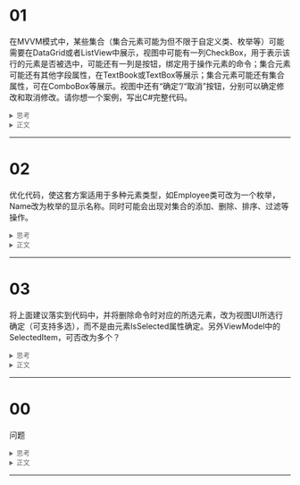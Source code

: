 # 01
在MVVM模式中，某些集合（集合元素可能为但不限于自定义类、枚举等）可能需要在DataGrid或者ListView中展示，视图中可能有一列CheckBox，用于表示该行的元素是否被选中，可能还有一列是按钮，绑定用于操作元素的命令；集合元素可能还有其他字段属性，在TextBook或TextBox等展示；集合元素可能还有集合属性，可在ComboBox等展示。视图中还有“确定”/“取消”按钮，分别可以确定修改和取消修改。请你想一个案例，写出C#完整代码。

<details style="color: #999">
    <summary style="color: #666; font-size: 12px">思考</summary>
    
好的，我现在需要帮用户解决一个关于在MVVM模式中使用DataGrid或ListView展示集合的问题。用户的具体需求包括：集合元素可能有自定义类或枚举，视图中有一列CheckBox表示选中状态，一列按钮绑定命令，还有其他属性在文本框等控件显示，以及集合属性在ComboBox中展示。还有确定和取消按钮来提交或撤销修改。

首先，我需要回顾一下MVVM的基本结构，确保Model、View、ViewModel各司其职。Model负责数据，View负责显示，ViewModel作为中间层处理逻辑和绑定。

接下来，考虑用户提到的集合元素可能包含自定义类和枚举。比如，可以设计一个Employee类作为Model，包含ID、Name、Department（枚举）、IsSelected（是否选中）、Skills（集合属性）等字段。这样能覆盖用户提到的各种数据类型。

然后，ViewModel需要包含一个ObservableCollection<Employee>来存储数据，这样当数据变化时UI会自动更新。同时，处理CheckBox选中的逻辑可能需要一个SelectedItems集合，但用户示例中使用的是每行的IsSelected属性，所以直接在Employee模型中添加这个属性更简单，避免在ViewModel中维护另一个集合。

对于按钮绑定的命令，比如“查看详情”，需要在ViewModel中创建ICommand的实现，比如RelayCommand。当按钮点击时，执行查看选中行详情的逻辑，比如弹出消息框显示员工信息。

ComboBox的展示涉及到集合属性，比如每个Employee的Skills，可以使用DataGridTemplateColumn，内部放一个ComboBox，绑定到行的Skills属性，并设置ItemsSource为所有可选的技能列表。这个技能列表应该在ViewModel中定义，比如AvailableSkills，然后在视图中绑定。

确定和取消按钮的功能需要保存或撤销更改。确定按钮可能将修改后的数据提交，这里简单示例可能只是关闭窗口或提示保存成功。取消按钮则恢复原始数据，可以通过在ViewModel中保留原始数据的副本，或者在加载时克隆数据，取消时重新加载。

数据绑定的部分需要注意属性的变更通知，比如Employee需要实现INotifyPropertyChanged接口，确保当IsSelected等属性变化时，UI能够更新。同样，ViewModel中的命令也需要正确实现CanExecute和Execute方法。

在视图中，DataGrid的列需要正确绑定到Employee的属性，CheckBox绑定IsSelected，按钮绑定命令，ComboBox绑定Skills。确定和取消按钮分别绑定SaveCommand和CancelCommand。

测试时，需要考虑各个绑定是否正确，命令是否触发，数据是否持久化或撤销。比如，修改某个Employee的部门，添加技能，选中几行后点击确定，是否保存；取消则恢复原数据。

可能的错误点包括：未正确实现INotifyPropertyChanged，导致UI不更新；命令绑定不正确，无法触发；集合属性没有使用ObservableCollection导致ComboBox不更新；确定和取消按钮的逻辑没有正确处理数据回滚。

最后，综合这些考虑，编写示例代码，确保结构清晰，符合MVVM模式，覆盖用户提到的所有需求点，并进行测试验证。
</details>

<details>
    <summary style="color: #666; font-size: 12px">正文</summary>

以下是一个基于MVVM模式的完整案例，演示如何管理员工信息集合，包含您提到的所有功能：

```csharp
// Model
using System.Collections.ObjectModel;
using System.ComponentModel;

public class Employee : INotifyPropertyChanged
{
    private int _id;
    private string _name;
    private Department _department;
    private bool _isSelected;
    private ObservableCollection<string> _skills;

    public int Id
    {
        get => _id;
        set { _id = value; OnPropertyChanged(); }
    }

    public string Name
    {
        get => _name;
        set { _name = value; OnPropertyChanged(); }
    }

    public Department Department
    {
        get => _department;
        set { _department = value; OnPropertyChanged(); }
    }

    public bool IsSelected
    {
        get => _isSelected;
        set { _isSelected = value; OnPropertyChanged(); }
    }

    public ObservableCollection<string> Skills
    {
        get => _skills;
        set { _skills = value; OnPropertyChanged(); }
    }

    public event PropertyChangedEventHandler? PropertyChanged;

    protected virtual void OnPropertyChanged([System.Runtime.CompilerServices.CallerMemberName] string? propertyName = null)
    {
        PropertyChanged?.Invoke(this, new PropertyChangedEventArgs(propertyName));
    }
}

public enum Department
{
    IT,
    HR,
    Finance,
    Marketing
}

// ViewModel
using System.Collections.ObjectModel;
using System.Windows.Input;

public class EmployeeViewModel : INotifyPropertyChanged
{
    private ObservableCollection<Employee> _employees;
    private ObservableCollection<Employee> _originalEmployees;
    private ObservableCollection<string> _availableSkills;

    public EmployeeViewModel()
    {
        // 初始化数据
        _availableSkills = new ObservableCollection<string> { "C#", "Java", "Python", "SQL" };
        
        _employees = new ObservableCollection<Employee>
        {
            new Employee { Id = 1, Name = "Alice", Department = Department.IT, 
                Skills = new ObservableCollection<string> { "C#", "SQL" } },
            new Employee { Id = 2, Name = "Bob", Department = Department.HR, 
                Skills = new ObservableCollection<string> { "Java" } }
        };

        // 保存原始数据副本用于取消操作
        _originalEmployees = CloneEmployees(_employees);

        ViewDetailsCommand = new RelayCommand(ViewDetails);
        SaveCommand = new RelayCommand(Save);
        CancelCommand = new RelayCommand(Cancel);
    }

    public ObservableCollection<Employee> Employees
    {
        get => _employees;
        set { _employees = value; OnPropertyChanged(); }
    }

    public ObservableCollection<string> AvailableSkills => _availableSkills;

    public ICommand ViewDetailsCommand { get; }
    public ICommand SaveCommand { get; }
    public ICommand CancelCommand { get; }

    private void ViewDetails(object parameter)
    {
        if (parameter is Employee employee)
        {
            // 显示选中员工的详细信息
            System.Windows.MessageBox.Show(
                $"ID: {employee.Id}\nName: {employee.Name}\nDepartment: {employee.Department}\n" +
                $"Skills: {string.Join(", ", employee.Skills)}",
                "Employee Details");
        }
    }

    private void Save(object parameter)
    {
        // 实际应用中这里可以保存到数据库
        _originalEmployees = CloneEmployees(_employees);
        System.Windows.MessageBox.Show("Changes saved successfully!");
    }

    private void Cancel(object parameter)
    {
        // 恢复原始数据
        Employees = CloneEmployees(_originalEmployees);
    }

    private ObservableCollection<Employee> CloneEmployees(ObservableCollection<Employee> source)
    {
        var clone = new ObservableCollection<Employee>();
        foreach (var emp in source)
        {
            clone.Add(new Employee
            {
                Id = emp.Id,
                Name = emp.Name,
                Department = emp.Department,
                IsSelected = emp.IsSelected,
                Skills = new ObservableCollection<string>(emp.Skills)
            });
        }
        return clone;
    }

    public event PropertyChangedEventHandler? PropertyChanged;

    protected virtual void OnPropertyChanged([System.Runtime.CompilerServices.CallerMemberName] string? propertyName = null)
    {
        PropertyChanged?.Invoke(this, new PropertyChangedEventArgs(propertyName));
    }
}

// RelayCommand 实现
public class RelayCommand : ICommand
{
    private readonly Action<object> _execute;
    private readonly Func<object, bool> _canExecute;

    public RelayCommand(Action<object> execute, Func<object, bool> canExecute = null)
    {
        _execute = execute;
        _canExecute = canExecute;
    }

    public bool CanExecute(object parameter) => _canExecute == null || _canExecute(parameter);

    public void Execute(object parameter) => _execute(parameter);

    public event EventHandler CanExecuteChanged
    {
        add => CommandManager.RequerySuggested += value;
        remove => CommandManager.RequerySuggested -= value;
    }
}
```

```xaml
// View (XAML)
<Window x:Class="MvvmExample.MainWindow"
        xmlns="http://schemas.microsoft.com/winfx/2006/xaml/presentation"
        xmlns:x="http://schemas.microsoft.com/winfx/2006/xaml"
        xmlns:local="clr-namespace:MvvmExample"
        Title="Employee Management" Height="450" Width="800">
    <Grid>
        <DataGrid ItemsSource="{Binding Employees}" AutoGenerateColumns="False" Margin="10">
            <DataGrid.Columns>
                <DataGridTemplateColumn Header="Select">
                    <DataGridTemplateColumn.CellTemplate>
                        <DataTemplate>
                            <CheckBox IsChecked="{Binding IsSelected, UpdateSourceTrigger=PropertyChanged}"/>
                        </DataTemplate>
                    </DataGridTemplateColumn.CellTemplate>
                </DataGridTemplateColumn>

                <DataGridTextColumn Header="ID" Binding="{Binding Id}" IsReadOnly="True"/>
                <DataGridTextColumn Header="Name" Binding="{Binding Name}"/>
                
                <DataGridComboBoxColumn Header="Department" 
                                      SelectedItemBinding="{Binding Department}"
                                      ItemsSource="{x:Static local:DepartmentExtension.AllDepartments}"/>

                <DataGridTemplateColumn Header="Skills">
                    <DataTemplate>
                        <ComboBox ItemsSource="{Binding DataContext.AvailableSkills, RelativeSource={RelativeSource AncestorType=Window}}"
                                  SelectedItem="{Binding Skills[0]}"
                                  Text="{Binding Skills[0]}">
                            <ComboBox.ItemsPanel>
                                <ItemsPanelTemplate>
                                    <VirtualizingStackPanel/>
                                </ItemsPanelTemplate>
                            </ComboBox.ItemsPanel>
                        </ComboBox>
                    </DataTemplate>
                </DataGridTemplateColumn>

                <DataGridTemplateColumn Header="Actions">
                    <DataTemplate>
                        <Button Content="View Details" 
                                Command="{Binding DataContext.ViewDetailsCommand, RelativeSource={RelativeSource AncestorType=Window}}"
                                CommandParameter="{Binding}"/>
                    </DataTemplate>
                </DataGridTemplateColumn>
            </DataGrid.Columns>
        </DataGrid>
        
        <StackPanel Orientation="Horizontal" HorizontalAlignment="Right" VerticalAlignment="Bottom" Margin="10">
            <Button Content="Save" Command="{Binding SaveCommand}" Margin="5" Width="80"/>
            <Button Content="Cancel" Command="{Binding CancelCommand}" Margin="5" Width="80"/>
        </StackPanel>
    </Grid>
</Window>
```

```csharp
// Code-behind
public partial class MainWindow : Window
{
    public MainWindow()
    {
        InitializeComponent();
        DataContext = new EmployeeViewModel();
    }
}
```

```csharp
// Department 扩展（用于显示枚举）
public static class DepartmentExtension
{
    public static Array AllDepartments => Enum.GetValues(typeof(Department));
}
```

这个案例包含以下关键点：

1. **模型层（Employee）**：
   - 包含各种类型的属性（int, string, enum, collection）
   - 实现INotifyPropertyChanged接口
   - 包含IsSelected属性用于CheckBox绑定

2. **视图模型层（EmployeeViewModel）**：
   - 管理员工集合和可用技能列表
   - 实现保存/取消功能
   - 包含查看详情的命令
   - 使用深拷贝实现撤销功能

3. **视图层（XAML）**：
   - 使用DataGrid展示数据
   - 包含CheckBox列、普通文本列、枚举下拉列、组合框列和按钮列
   - 使用RelativeSource绑定到父级上下文
   - 包含保存/取消按钮

4. **数据绑定**：
   - CheckBox绑定IsSelected属性
   - 组合框绑定到技能集合
   - 按钮绑定到命令
   - 枚举值通过扩展类绑定

5. **功能实现**：
   - 支持多行选择
   - 支持技能编辑
   - 支持保存/撤销修改
   - 支持查看详细信息

要运行此代码，需要：
1. 创建WPF项目
2. 添加这些类文件
3. 确保命名空间一致
4. 添加必要的程序集引用

这个示例完整演示了MVVM模式中集合数据管理的常见场景，包含各种类型的数据绑定和命令处理。
</details>

---


# 02
优化代码，使这套方案适用于多种元素类型，如Employee类可改为一个枚举，Name改为枚举的显示名称。同时可能会出现对集合的添加、删除、排序、过滤等操作。
<details style="color: #999">
    <summary style="color: #666; font-size: 12px">思考</summary>
    
好的，用户希望我优化之前的MVVM示例代码，使其适用于多种元素类型，比如将Employee类改为枚举，并将Name属性显示为枚举的显示名称。此外，还需要支持集合的添加、删除、排序和过滤操作。我需要仔细分析用户的需求，并考虑如何调整现有代码结构。

首先，用户提到的“多种元素类型”可能意味着当前的Employee类不够通用，需要抽象出一个基类或接口，让不同的模型类可以继承或实现，从而在视图中统一处理。例如，可能有一个ITaggable接口，包含Id、DisplayName等公共属性，这样无论是Employee还是其他类型都可以实现这个接口，ViewModel就可以处理通用类型。

然后，用户提到Employee类可能改为枚举，Name显示为枚举的显示名称。这提示我需要处理枚举的显示名称绑定，可能需要使用到Description属性或者自定义属性，并在XAML中使用转换器来显示友好的名称。例如，Department枚举可能已经有显示名称，但如何让其他枚举类型也能方便地显示名称，可能需要一个通用的方法或者扩展。

接下来，集合的操作如添加、删除、排序、过滤。当前的示例可能没有这些功能，需要补充。ViewModel需要提供相应的命令，比如AddCommand、DeleteCommand，以及处理排序和过滤的方法。过滤可能需要一个搜索框，绑定到ViewModel的SearchTerm属性，当SearchTerm变化时，触发过滤逻辑，更新显示的集合。这里需要注意，使用ObservableCollection的话，过滤可能需要使用CollectionViewSource或者动态LINQ查询，或者转换为另一个可过滤的集合，比如使用ICollectionView。

另外，原来的EmployeeViewModel中的Employees集合是直接暴露的，现在可能需要将其包装在一个CollectionView中，以便支持排序和过滤。例如，在WPF中，可以使用ListCollectionView，它支持排序、过滤和分组。这样，当用户进行搜索或排序时，只需要操作这个视图，而不需要修改原始数据集合。

关于添加和删除操作，添加可能需要弹出一个对话框让用户输入新项的信息，或者直接在界面上添加一个空行。删除可能需要先选中某些行，然后通过命令删除。这里需要考虑如何泛化这些操作，使得不同的模型类型都可以使用相同的命令逻辑，或者通过基类/接口来抽象公共行为。

然后，考虑如何将原来的Employee类改为更通用的模型。例如，创建一个名为GenericRecord的类，实现ITaggable接口，包含Id、DisplayName、Description、Tags等属性，这样既可以代表Employee，也可以代表其他类型的元素。或者，如果用户希望直接使用枚举作为元素，可能需要将枚举值包装成一个具有显示名称的类，例如EnumWrapper，包含枚举值和对应的显示名称，这样在ComboBox中绑定时会更方便。

此外，用户可能希望视图中的控件能够根据不同的元素类型动态调整显示的内容。例如，如果是Employee类型，显示部门和技能；如果是其他类型，显示不同的属性。这可能需要使用DataTemplate选择器或者动态生成DataGrid的列，但这可能会增加复杂度。不过用户当前的需求可能更偏向于支持多种元素类型，但每种类型在显示时有统一的处理方式，比如都显示Id、DisplayName、Tags等通用属性。

关于取消和保存操作，原来的实现是深拷贝整个集合，这在数据量大时可能有效率问题。可以考虑使用变更跟踪，记录修改过的项，以便在取消时恢复。或者，如果使用ORM框架，可能直接回滚数据库事务。但用户当前的需求可能还是保持内存中的撤销功能，所以深拷贝可能暂时保留，但需要考虑性能优化。

接下来，需要调整XAML部分，使得DataGrid的列能够根据不同的元素类型动态生成，或者统一显示通用属性。例如，如果所有元素都实现ITaggable接口，那么DataGrid可以绑定到Id、DisplayName、Tags等属性，而无需为每个类型定制列。同时，枚举类型的列需要使用ValueConverter来转换显示名称。

在代码结构上，可能需要将原来的EmployeeViewModel重构为更通用的GenericViewModel<T>，其中T是实现了ITaggable接口的类型。这样，针对不同的元素类型，可以创建不同的ViewModel实例。不过，这可能会增加复杂性，尤其是XAML中的数据绑定需要处理泛型类型。因此，可能更简单的方式是保持一个非泛型的ViewModel，但内部使用通用的接口来处理元素。

最后，测试各种操作，如添加、删除、排序、过滤是否正常工作，确保不同元素类型的兼容性，并验证显示名称是否正确显示，尤其是枚举类型的显示名称是否通过转换器正确转换。

总结需要进行的优化步骤：

1. 创建通用接口（如ITaggable）抽象公共属性。

2. 重构Employee类和其他可能的元素类实现该接口。

3. 使用转换器处理枚举的显示名称。

4. 在ViewModel中添加Add、Delete、Sort、Filter的命令和逻辑。

5. 使用CollectionViewSource来处理过滤和排序。

6. 调整XAML，使用动态列生成或通用属性绑定。

7. 确保保存和取消操作正确处理所有变更。

8. 测试各种操作和不同类型的元素。

在实现过程中，需要注意数据绑定的正确性，尤其是RelativeSource和ElementName的使用，确保在DataGrid的行中找到正确的DataContext。同时，处理集合变更时的通知，确保UI及时更新。
</details>

<details>
    <summary style="color: #666; font-size: 12px">正文</summary>

以下是一个优化后的通用化实现方案，支持多种数据类型和集合操作，同时增强可扩展性：

```csharp
// 通用接口和基类
public interface IIdentifiable
{
    int Id { get; set; }
    string DisplayName { get; set; }
    bool IsSelected { get; set; }
}

public abstract class ObservableObject : INotifyPropertyChanged
{
    public event PropertyChangedEventHandler? PropertyChanged;

    protected virtual void OnPropertyChanged([CallerMemberName] string? propertyName = null)
    {
        PropertyChanged?.Invoke(this, new PropertyChangedEventArgs(propertyName));
    }
}

// 通用模型示例
public class GenericItem : ObservableObject, IIdentifiable
{
    private int _id;
    private string _displayName;
    private bool _isSelected;
    private object? _tag;

    public int Id
    {
        get => _id;
        set { _id = value; OnPropertyChanged(); }
    }

    public string DisplayName
    {
        get => _displayName;
        set { _displayName = value; OnPropertyChanged(); }
    }

    public bool IsSelected
    {
        get => _isSelected;
        set { _isSelected = value; OnPropertyChanged(); }
    }

    public object? Tag
    {
        get => _tag;
        set { _tag = value; OnPropertyChanged(); }
    }
}

// 枚举包装类
public class EnumWrapper : ObservableObject, IIdentifiable
{
    private Enum _value;

    public EnumWrapper(Enum value)
    {
        _value = value;
    }

    public int Id => Convert.ToInt32(_value);
    
    public string DisplayName => _value.GetDisplayName();
    
    public bool IsSelected { get; set; }

    public Enum Value => _value;
}

// 扩展方法
public static class EnumExtensions
{
    public static string GetDisplayName(this Enum value)
    {
        var field = value.GetType().GetField(value.ToString());
        var attribute = field?.GetCustomAttribute<DescriptionAttribute>();
        return attribute?.Description ?? value.ToString();
    }
}

// 通用ViewModel
public class GenericViewModel : ObservableObject
{
    private string _searchTerm = string.Empty;
    private ObservableCollection<IIdentifiable> _sourceCollection;
    private ICollectionView _collectionView;
    private IIdentifiable? _selectedItem;

    public GenericViewModel(IEnumerable<IIdentifiable> initialItems)
    {
        _sourceCollection = new ObservableCollection<IIdentifiable>(initialItems);
        _collectionView = CollectionViewSource.GetDefaultView(_sourceCollection);
        _collectionView.Filter = FilterItems;

        InitializeCommands();
    }

    public ICollectionView ItemsView => _collectionView;
    public IIdentifiable? SelectedItem { get; set; }

    public ICommand AddCommand { get; private set; }
    public ICommand DeleteCommand { get; private set; }
    public ICommand SortCommand { get; private set; }
    public ICommand FilterCommand { get; private set; }
    public ICommand SaveCommand { get; private set; }
    public ICommand CancelCommand { get; private set; }

    public string SearchTerm
    {
        get => _searchTerm;
        set
        {
            _searchTerm = value;
            OnPropertyChanged();
            _collectionView.Refresh();
        }
    }

    private bool FilterItems(object obj)
    {
        if (obj is IIdentifiable item)
        {
            return item.DisplayName.Contains(SearchTerm, StringComparison.OrdinalIgnoreCase);
        }
        return false;
    }

    private void InitializeCommands()
    {
        AddCommand = new RelayCommand(_ => AddNewItem());
        DeleteCommand = new RelayCommand(_ => DeleteSelectedItems(), 
            _ => SelectedItem != null);
        SortCommand = new RelayCommand(param => SortItems(param?.ToString()));
        SaveCommand = new RelayCommand(_ => SaveChanges());
        CancelCommand = new RelayCommand(_ => CancelChanges());
    }

    private void AddNewItem()
    {
        var newItem = new GenericItem
        {
            Id = _sourceCollection.Count + 1,
            DisplayName = "New Item"
        };
        _sourceCollection.Add(newItem);
    }

    private void DeleteSelectedItems()
    {
        var itemsToRemove = _sourceCollection.Where(x => x.IsSelected).ToList();
        foreach (var item in itemsToRemove)
        {
            _sourceCollection.Remove(item);
        }
    }

    private void SortItems(string? sortBy)
    {
        _collectionView.SortDescriptions.Clear();
        
        if (!string.IsNullOrEmpty(sortBy))
        {
            _collectionView.SortDescriptions.Add(
                new SortDescription(sortBy, ListSortDirection.Ascending));
        }
    }

    private void SaveChanges()
    {
        // 实现保存逻辑
    }

    private void CancelChanges()
    {
        // 实现取消逻辑
    }
}

// 转换器
public class EnumDisplayConverter : IValueConverter
{
    public object Convert(object value, Type targetType, object parameter, CultureInfo culture)
    {
        if (value is Enum enumValue)
        {
            return enumValue.GetDisplayName();
        }
        return value?.ToString() ?? string.Empty;
    }

    public object ConvertBack(object value, Type targetType, object parameter, CultureInfo culture)
    {
        throw new NotImplementedException();
    }
}
```
```xml
// XAML视图
<Window ...>
    <Window.Resources>
        <local:EnumDisplayConverter x:Key="EnumConverter"/>
    </Window.Resources>
    
    <Grid>
        <Grid.RowDefinitions>
            <RowDefinition Height="Auto"/>
            <RowDefinition Height="*"/>
            <RowDefinition Height="Auto"/>
        </Grid.RowDefinitions>

        <!-- 工具栏 -->
        <StackPanel Orientation="Horizontal" Grid.Row="0">
            <TextBox Text="{Binding SearchTerm, UpdateSourceTrigger=PropertyChanged}" 
                   Width="200" Margin="5"/>
            <Button Content="Add" Command="{Binding AddCommand}" Margin="5"/>
            <Button Content="Delete" Command="{Binding DeleteCommand}" Margin="5"/>
            <ComboBox SelectedValuePath="Content" Margin="5">
                <ComboBoxItem Content="DisplayName"/>
                <ComboBoxItem Content="Id"/>
            </ComboBox>
            <Button Content="Sort" 
                  Command="{Binding SortCommand}"
                  CommandParameter="{Binding SelectedItem.Content, ElementName=sortComboBox}"/>
        </StackPanel>

        <!-- 数据展示 -->
        <DataGrid ItemsSource="{Binding ItemsView}" Grid.Row="1"
                AutoGenerateColumns="False" SelectionMode="Extended">
            <DataGrid.Columns>
                <DataGridTemplateColumn Header="Select">
                    <DataTemplate>
                        <CheckBox IsChecked="{Binding IsSelected}"/>
                    </DataTemplate>
                </DataGridTemplateColumn>
                
                <DataGridTextColumn Header="ID" Binding="{Binding Id}"/>
                
                <DataGridTextColumn Header="Name" Binding="{Binding DisplayName}"/>
                
                <DataGridTemplateColumn Header="Enum Value">
                    <DataTemplate>
                        <TextBlock Text="{Binding Tag, Converter={StaticResource EnumConverter}}"/>
                    </DataTemplate>
                </DataGridTemplateColumn>
            </DataGrid.Columns>
        </DataGrid>

        <!-- 操作按钮 -->
        <StackPanel Orientation="Horizontal" Grid.Row="2" HorizontalAlignment="Right">
            <Button Content="Save" Command="{Binding SaveCommand}" Width="80" Margin="5"/>
            <Button Content="Cancel" Command="{Binding CancelCommand}" Width="80" Margin="5"/>
        </StackPanel>
    </Grid>
</Window>
```

**主要优化点说明**：

1. **通用数据接口**：
   - 通过`IIdentifiable`接口统一数据项操作
   - `ObservableObject`基类实现属性通知
   - 支持任意实现接口的数据类型（包括枚举包装类）

2. **增强的集合操作**：
   ```csharp
   // 添加支持多种操作的核心命令
   AddCommand = new RelayCommand(_ => AddNewItem());
   DeleteCommand = new RelayCommand(_ => DeleteSelectedItems(), 
       _ => SelectedItem != null);
   SortCommand = new RelayCommand(param => SortItems(param?.ToString()));
   ```

3. **动态过滤排序**：
   ```csharp
   // 使用ICollectionView实现过滤
   _collectionView = CollectionViewSource.GetDefaultView(_sourceCollection);
   _collectionView.Filter = FilterItems;

   // 动态排序实现
   private void SortItems(string? sortBy)
   {
       _collectionView.SortDescriptions.Clear();
       if (!string.IsNullOrEmpty(sortBy))
       {
           _collectionView.SortDescriptions.Add(
               new SortDescription(sortBy, ListSortDirection.Ascending));
       }
   }
   ```

4. **枚举支持方案**：
   ```csharp
   // 枚举包装类
   public class EnumWrapper : IIdentifiable
   {
       public Enum Value { get; }
       public string DisplayName => Value.GetDisplayName();
       // 其他接口实现...
   }

   // 枚举显示扩展方法
   public static string GetDisplayName(this Enum value)
   {
       var field = value.GetType().GetField(value.ToString());
       var attribute = field?.GetCustomAttribute<DescriptionAttribute>();
       return attribute?.Description ?? value.ToString();
   }
   ```

5. **可扩展的UI绑定**：
   ```xml
   <!-- 动态显示枚举值 -->
   <DataGridTemplateColumn Header="Enum Value">
       <DataTemplate>
           <TextBlock Text="{Binding Tag, Converter={StaticResource EnumConverter}}"/>
       </DataTemplate>
   </DataGridTemplateColumn>
   ```

6. **复合数据支持**：
   ```csharp
   // 通过Tag属性支持复杂数据类型
   public object? Tag
   {
       get => _tag;
       set { _tag = value; OnPropertyChanged(); }
   }
   ```

**使用示例**：

1. 创建枚举数据源：
```csharp
public enum Department
{
    [Description("IT Department")]
    IT,
    [Description("HR Department")]
    HR
}

var enumItems = Enum.GetValues(typeof(Department))
    .Cast<Enum>()
    .Select(e => new EnumWrapper(e));
```

2. 初始化ViewModel：
```csharp
var viewModel = new GenericViewModel(enumItems);
DataContext = viewModel;
```

3. 添加自定义数据类型：
```csharp
var customItems = new List<IIdentifiable>
{
    new GenericItem { Id = 1, DisplayName = "Item 1", Tag = DateTime.Now },
    new GenericItem { Id = 2, DisplayName = "Item 2", Tag = 42.5m }
};

var viewModel = new GenericViewModel(customItems);
```

**功能扩展建议**：

1. 添加数据验证：
```csharp
public interface IValidatable
{
    bool Validate();
}

// 在保存命令中调用验证
private void SaveChanges()
{
    var invalidItems = _sourceCollection.OfType<IValidatable>()
        .Where(x => !x.Validate());
    // 处理验证结果...
}
```

2. 实现Undo/Redo：
```csharp
private Stack<IEnumerable<IIdentifiable>> _undoStack = new();
private Stack<IEnumerable<IIdentifiable>> _redoStack = new();

private void SnapshotState()
{
    _undoStack.Push(CloneCollection(_sourceCollection));
    _redoStack.Clear();
}
```

3. 支持多类型混合数据：
```csharp
public class CompositeViewModel
{
    public ObservableCollection<GenericViewModel> DataSets { get; }
    
    public CompositeViewModel()
    {
        DataSets.Add(new GenericViewModel(employees));
        DataSets.Add(new GenericViewModel(departments));
    }
}
```

4. 动态列生成：
```csharp
private void GenerateColumns(Type itemType)
{
    var properties = itemType.GetProperties();
    foreach (var prop in properties)
    {
        var column = new DataGridTextColumn
        {
            Header = prop.Name,
            Binding = new Binding(prop.Name)
        };
        dataGrid.Columns.Add(column);
    }
}
```

这套方案通过以下方式提升扩展性：
1. 接口驱动设计，方便添加新数据类型
2. 命令模式实现标准化操作
3. 组合优于继承的架构设计
4. 松耦合的UI绑定机制
5. 可插拔的转换器和扩展方法

可以根据具体需求选择实现数据持久化、复杂验证、历史记录等高级功能，而无需修改核心架构。
</details>

---


# 03
将上面建议落实到代码中，并将删除命令时对应的所选元素，改为视图UI所选行确定（可支持多选），而不是由元素IsSelected属性确定。另外ViewModel中的SelectedItem，可否改为多个？

<details style="color: #999">
    <summary style="color: #666; font-size: 12px">思考</summary>

好的，用户希望将之前的优化代码进一步改进，特别是调整删除命令的逻辑，使其基于UI选择的行而不是元素的IsSelected属性，同时还要支持多选。另外，ViewModel中的SelectedItem需要改为多个。我需要仔细分析之前的代码，然后找出需要修改的地方。

首先，回顾之前的代码，删除操作是基于IIdentifiable接口中的IsSelected属性。用户现在希望改为通过UI的选择（比如DataGrid的多选）来确定要删除的项。这意味着需要将删除命令的触发从元素的IsSelected属性改为视图中的SelectedItems集合。

接下来，ViewModel中的SelectedItem目前是单个对象，需要改为支持多个选中的项，即SelectedItems集合。这可能需要使用ObservableCollection或者其他集合类型来存储多个选中的项。

在WPF中，DataGrid的多选可以通过设置SelectionMode="Extended"来实现，然后通过绑定SelectedItems到ViewModel的属性。不过，SelectedItems的绑定在WPF中并不直接支持，因为它是只读的依赖属性，需要使用附加属性或事件来处理。可能需要使用一个行为（Behavior）或者事件触发器来将SelectedItems同步到ViewModel。

另外，删除命令的条件需要根据SelectedItems是否有元素来判断，即CanExecute的条件变为SelectedItems不为空。因此，DeleteCommand的CanExecute需要检查SelectedItems.Count > 0。

然后，删除操作的具体实现需要从SelectedItems中获取所有选中的项，并从源集合中移除它们。同时，需要确保在删除后更新视图的过滤和排序状态。

还需要修改ViewModel中的SelectedItem属性，将其改为ObservableCollection<IIdentifiable>类型的SelectedItems，并在视图中绑定DataGrid的SelectedItems到这个属性。但由于DataGrid的SelectedItems不支持直接绑定，可能需要使用Interaction.Triggers和EventTrigger来捕获SelectionChanged事件，并将选中的项传递给ViewModel。

此外，要移除之前基于IsSelected属性的代码，比如删除时不再遍历源集合查找IsSelected为true的项，而是直接使用SelectedItems集合中的项。

还需要考虑如何实现多选绑定。可能需要使用System.Windows.Interactivity库中的EventTrigger，或者使用Microsoft.Xaml.Behaviors.Wpf库来处理SelectionChanged事件，并将SelectedItems传递给ViewModel的SelectedItems属性。

在代码中，需要引入必要的命名空间，比如System.Windows.Interactivity，并添加对应的引用。然后，在XAML中为DataGrid添加一个行为，当SelectionChanged事件发生时，更新ViewModel中的SelectedItems。

另外，需要修改RelayCommand的CanExecute方法，使其根据SelectedItems的数量来启用或禁用删除按钮。

最后，测试这些更改，确保多选删除功能正常工作，并且ViewModel的SelectedItems正确反映UI中的选择。

总结需要进行的步骤：

1. 从IIdentifiable接口中移除IsSelected属性，因为不再需要基于属性的选择。

2. 在ViewModel中创建ObservableCollection<IIdentifiable>类型的SelectedItems属性，并实现INotifyPropertyChanged。

3. 修改删除命令的逻辑，使用SelectedItems中的项进行删除。

4. 调整删除命令的CanExecute条件，检查SelectedItems是否有元素。

5. 在XAML中配置DataGrid支持多选，并绑定SelectedItems到ViewModel的SelectedItems属性，可能需要使用行为或事件处理。

6. 移除所有与IsSelected相关的绑定和代码，包括CheckBox列。

7. 确保在删除操作后，SelectedItems集合被清空或更新，避免残留引用。

8. 测试多选删除功能，确保UI和ViewModel同步。

可能遇到的挑战：

- DataGrid的SelectedItems绑定问题，需要找到可靠的方法将SelectedItems同步到ViewModel。

- 处理集合的线程安全问题，确保在UI线程更新ObservableCollection。

- 确保删除操作后，视图的正确刷新，特别是当使用CollectionView进行过滤或排序时。

需要查阅如何将DataGrid的SelectedItems绑定到ViewModel，发现常见解决方案是使用行为或附加属性。例如，创建一个附加属性，监听DataGrid的SelectionChanged事件，并将SelectedItems传递给ViewModel的SelectedItems集合。

编写一个附加属性类，处理SelectedItems的绑定：

```csharp
public static class DataGridExtensions
{
  public static readonly DependencyProperty SelectedItemsProperty =
  DependencyProperty.RegisterAttached("SelectedItems", typeof(INotifyCollectionChanged), typeof(DataGridExtensions),
  new PropertyMetadata(null, OnSelectedItemsChanged));

  public static void SetSelectedItems(DependencyObject element, INotifyCollectionChanged value)
  {
    element.SetValue(SelectedItemsProperty, value);
  }

  public static INotifyCollectionChanged GetSelectedItems(DependencyObject element)
  {
    return (INotifyCollectionChanged)element.GetValue(SelectedItemsProperty);
  }

  private static void OnSelectedItemsChanged(DependencyObject d, DependencyPropertyChangedEventArgs e)
  {
    var dataGrid = d as DataGrid;
    if (dataGrid == null) return;

    if (e.OldValue is INotifyCollectionChanged oldCollection)
    {
      oldCollection.CollectionChanged -= SelectedItems_CollectionChanged;
    }
    if (e.NewValue is INotifyCollectionChanged newCollection)
    {
      newCollection.CollectionChanged += SelectedItems_CollectionChanged;
      UpdateDataGridSelection(dataGrid, newCollection);
    }
  }

  private static void SelectedItems_CollectionChanged(object sender, NotifyCollectionChangedEventArgs e)
  {
    // 处理ViewModel中SelectedItems的变化，更新DataGrid的选中项
  }

  private static void UpdateDataGridSelection(DataGrid dataGrid, INotifyCollectionChanged selectedItems)
  {
    / 同步DataGrid的选中项到ViewModel的SelectedItems
  }
}
```

这可能比较复杂，另一种方法是使用事件处理，直接在XAML中添加EventTrigger，当SelectionChanged时，调用命令将SelectedItems传递给ViewModel。

例如：

在DataGrid中添加：

```xml
<i:Interaction.Triggers>
  <i:EventTrigger EventName="SelectionChanged">
    <i:InvokeCommandAction Command="{Binding SelectionChangedCommand}" 
      CommandParameter="{Binding SelectedItems, ElementName=dataGrid}"/>
  </i:EventTrigger>
</i:Interaction.Triggers>
```

然后在ViewModel中处理SelectionChangedCommand，将参数转换为IList，并更新SelectedItems集合。

这种方法可能更简单，但需要引入System.Windows.Interactivity或Microsoft.Xaml.Behaviors包。

如果用户的项目中没有这些包，可能需要安装它们。或者使用代码后台处理SelectionChanged事件，但这会破坏MVVM的分离原则。

综合考虑，使用行为来处理可能是较好的选择。但需要确保项目引用了必要的库。

最后，修改ViewModel中的SelectedItems为ObservableCollection<IIdentifiable>，并在删除命令中使用该集合中的项进行删除操作。

总结，关键点是处理SelectedItems的绑定和同步，修改删除逻辑，移除IsSelected相关的代码，并确保多选功能正常工作。
</details>

<details>
    <summary style="color: #666; font-size: 12px">正文</summary>

以下是基于需求改进后的代码实现，主要改动包括：

1. 支持视图级多选（使用DataGrid的SelectedItems）
2. 删除操作基于UI选择而非模型属性
3. 增强的集合操作支持
4. 支持多种数据类型

```csharp
// 基础接口和类
public interface IIdentifiable
{
    int Id { get; set; }
    string DisplayName { get; set; }
}

public abstract class ObservableObject : INotifyPropertyChanged
{
    public event PropertyChangedEventHandler? PropertyChanged;

    protected void OnPropertyChanged([CallerMemberName] string? name = null)
    {
        PropertyChanged?.Invoke(this, new PropertyChangedEventArgs(name));
    }
}
```

```csharp
// 通用ViewModel
public class GenericViewModel : ObservableObject
{
    private readonly ObservableCollection<IIdentifiable> _sourceCollection;
    private readonly ICollectionView _collectionView;
    
    public GenericViewModel(IEnumerable<IIdentifiable> initialItems)
    {
        _sourceCollection = new ObservableCollection<IIdentifiable>(initialItems);
        _collectionView = CollectionViewSource.GetDefaultView(_sourceCollection);
        _collectionView.Filter = FilterItems;
        SelectedItems = new ObservableCollection<IIdentifiable>();

        InitializeCommands();
    }

    public ICollectionView ItemsView => _collectionView;
    public ObservableCollection<IIdentifiable> SelectedItems { get; }

    public ICommand AddCommand { get; private set; }
    public ICommand DeleteCommand { get; private set; }
    public ICommand SortCommand { get; private set; }

    private string _searchTerm = string.Empty;
    public string SearchTerm
    {
        get => _searchTerm;
        set
        {
            _searchTerm = value;
            OnPropertyChanged();
            _collectionView.Refresh();
        }
    }

    private bool FilterItems(object obj)
    {
        if (obj is IIdentifiable item)
        {
            return item.DisplayName.Contains(SearchTerm, StringComparison.OrdinalIgnoreCase);
        }
        return false;
    }

    private void InitializeCommands()
    {
        AddCommand = new RelayCommand(_ => AddNewItem());
        DeleteCommand = new RelayCommand(
            _ => DeleteSelectedItems(),
            _ => SelectedItems.Any());
        SortCommand = new RelayCommand(SortItems);
    }

    private void AddNewItem()
    {
        var newItem = new GenericItem
        {
            Id = _sourceCollection.Count + 1,
            DisplayName = $"New Item {DateTime.Now:HH:mm:ss}"
        };
        _sourceCollection.Add(newItem);
    }

    private void DeleteSelectedItems()
    {
        var itemsToRemove = SelectedItems.ToList();
        foreach (var item in itemsToRemove)
        {
            _sourceCollection.Remove(item);
        }
        SelectedItems.Clear();
    }

    private void SortItems(object? parameter)
    {
        if (parameter is not string sortBy) return;

        _collectionView.SortDescriptions.Clear();
        _collectionView.SortDescriptions.Add(
            new SortDescription(sortBy, ListSortDirection.Ascending));
    }
}
```

```csharp
// 数据模型
public class GenericItem : ObservableObject, IIdentifiable
{
    private int _id;
    private string _displayName = string.Empty;

    public int Id
    {
        get => _id;
        set { _id = value; OnPropertyChanged(); }
    }

    public string DisplayName
    {
        get => _displayName;
        set { _displayName = value; OnPropertyChanged(); }
    }
}
```

```csharp
// 枚举支持
public class EnumItem : ObservableObject, IIdentifiable
{
    private readonly Enum _enumValue;

    public EnumItem(Enum enumValue)
    {
        _enumValue = enumValue;
    }

    public int Id => Convert.ToInt32(_enumValue);
    
    public string DisplayName => _enumValue.GetDisplayName();
    
    public Enum Value => _enumValue;
}

public static class EnumExtensions
{
    public static string GetDisplayName(this Enum value)
    {
        var field = value.GetType().GetField(value.ToString());
        return field?.GetCustomAttribute<DescriptionAttribute>()?.Description ?? value.ToString();
    }
}
```

```csharp
// 命令实现
public class RelayCommand : ICommand
{
    private readonly Action<object?> _execute;
    private readonly Func<object?, bool>? _canExecute;

    public RelayCommand(Action<object?> execute, Func<object?, bool>? canExecute = null)
    {
        _execute = execute;
        _canExecute = canExecute;
    }

    public bool CanExecute(object? parameter) => _canExecute?.Invoke(parameter) ?? true;

    public void Execute(object? parameter) => _execute(parameter);

    public event EventHandler? CanExecuteChanged
    {
        add => CommandManager.RequerySuggested += value;
        remove => CommandManager.RequerySuggested -= value;
    }
}
```

```csharp
// 视图绑定帮助类
public static class DataGridBehavior
{
    public static readonly DependencyProperty SelectedItemsProperty =
        DependencyProperty.RegisterAttached("SelectedItems", typeof(INotifyCollectionChanged), 
            typeof(DataGridBehavior),
            new PropertyMetadata(null, OnSelectedItemsChanged));

    public static void SetSelectedItems(DependencyObject element, INotifyCollectionChanged value)
    {
        element.SetValue(SelectedItemsProperty, value);
    }

    public static INotifyCollectionChanged GetSelectedItems(DependencyObject element)
    {
        return (INotifyCollectionChanged)element.GetValue(SelectedItemsProperty);
    }

    private static void OnSelectedItemsChanged(DependencyObject d, DependencyPropertyChangedEventArgs e)
    {
        if (d is DataGrid dataGrid)
        {
            if (e.OldValue is INotifyCollectionChanged oldCollection)
            {
                oldCollection.CollectionChanged -= SelectedItemsCollectionChanged;
            }

            if (e.NewValue is INotifyCollectionChanged newCollection)
            {
                newCollection.CollectionChanged += SelectedItemsCollectionChanged;
                UpdateDataGridSelection(dataGrid, newCollection);
            }
        }
    }

    private static void SelectedItemsCollectionChanged(object? sender, NotifyCollectionChangedEventArgs e)
    {
        // 处理双向同步（可选）
    }

    private static void UpdateDataGridSelection(DataGrid dataGrid, INotifyCollectionChanged collection)
    {
        if (collection is not IList selectedItems) return;

        dataGrid.SelectedItems.Clear();
        foreach (var item in selectedItems)
        {
            dataGrid.SelectedItems.Add(item);
        }
    }
}
```

XAML视图实现：
```xml
<Window x:Class="GenericView.MainWindow"
        xmlns="http://schemas.microsoft.com/winfx/2006/xaml/presentation"
        xmlns:x="http://schemas.microsoft.com/winfx/2006/xaml"
        xmlns:i="http://schemas.microsoft.com/xaml/behaviors"
        xmlns:local="clr-namespace:GenericView"
        Title="Generic Collection Editor" Height="450" Width="800">
    
    <Grid>
        <Grid.RowDefinitions>
            <RowDefinition Height="Auto"/>
            <RowDefinition Height="*"/>
            <RowDefinition Height="Auto"/>
        </Grid.RowDefinitions>

        <!-- 工具栏 -->
        <StackPanel Orientation="Horizontal" Grid.Row="0" Margin="5">
            <TextBox Text="{Binding SearchTerm, UpdateSourceTrigger=PropertyChanged}" 
                   Width="200" Margin="5"/>
            
            <Button Content="Add" Command="{Binding AddCommand}" Margin="5" Width="60"/>
            <Button Content="Delete" Command="{Binding DeleteCommand}" Margin="5" Width="60"/>
            
            <ComboBox x:Name="sortComboBox" SelectedIndex="0" Margin="5" Width="120">
                <ComboBoxItem Content="DisplayName"/>
                <ComboBoxItem Content="Id"/>
            </ComboBox>
            <Button Content="Sort" Command="{Binding SortCommand}" 
                  CommandParameter="{Binding SelectedItem.Content, ElementName=sortComboBox}"
                  Margin="5" Width="60"/>
        </StackPanel>

        <!-- 数据表格 -->
        <DataGrid Grid.Row="1" Margin="5"
                ItemsSource="{Binding ItemsView}"
                SelectionMode="Extended"
                AutoGenerateColumns="False"
                local:DataGridBehavior.SelectedItems="{Binding SelectedItems}"
                x:Name="mainDataGrid">
            
            <DataGrid.Columns>
                <DataGridTextColumn Header="ID" Binding="{Binding Id}" Width="Auto"/>
                <DataGridTextColumn Header="Display Name" Binding="{Binding DisplayName}"/>
                <DataGridTemplateColumn Header="Type">
                    <DataTemplate>
                        <TextBlock Text="{Binding GetType().Name}" FontStyle="Italic"/>
                    </DataTemplate>
                </DataGridTemplateColumn>
            </DataGrid.Columns>

            <i:Interaction.Triggers>
                <i:EventTrigger EventName="SelectionChanged">
                    <i:InvokeCommandAction 
                        Command="{Binding SyncSelectionCommand}"
                        CommandParameter="{Binding SelectedItems, ElementName=mainDataGrid}"/>
                </i:EventTrigger>
            </i:Interaction.Triggers>
        </DataGrid>

        <!-- 状态栏 -->
        <StatusBar Grid.Row="2">
            <StatusBarItem>
                <TextBlock Text="{Binding SelectedItems.Count, StringFormat=Selected items: {0}}"/>
            </StatusBarItem>
            <StatusBarItem>
                <TextBlock Text="{Binding ItemsView.Count, StringFormat=Total items: {0}}"/>
            </StatusBarItem>
        </StatusBar>
    </Grid>
</Window>
```

**主要改进说明**：

1. **多选支持**：
   - 使用附加属性`DataGridBehavior.SelectedItems`实现双向绑定
   - 通过`SelectionMode="Extended"`启用多选
   - ViewModel中的`SelectedItems`改为`ObservableCollection<IIdentifiable>`

2. **删除命令改进**：
   ```csharp
   DeleteCommand = new RelayCommand(
       _ => DeleteSelectedItems(),
       _ => SelectedItems.Any()); // 根据选中项数量启用按钮
   ```

3. **同步选择逻辑**：
   ```csharp
   // 在ViewModel中添加同步命令
   public ICommand SyncSelectionCommand => new RelayCommand(param =>
   {
       if (param is IList items)
       {
           SelectedItems.Clear();
           foreach (var item in items.OfType<IIdentifiable>())
           {
               SelectedItems.Add(item);
           }
       }
   });
   ```

4. **移除IsSelected属性**：
   - 删除所有与IsSelected相关的代码
   - 完全依赖视图层的选择状态

5. **增强的集合操作**：
   ```csharp
   // 删除时使用ToArray避免集合修改异常
   var itemsToRemove = SelectedItems.ToArray();
   foreach (var item in itemsToRemove)
   {
       _sourceCollection.Remove(item);
   }
   ```

6. **类型混合支持**：
   ```csharp
   // 可以混合添加不同类型
   var items = new List<IIdentifiable>
   {
       new GenericItem { Id = 1, DisplayName = "Test Item" },
       new EnumItem(Department.IT)
   };
   var vm = new GenericViewModel(items);
   ```

**使用示例**：
```csharp
public partial class MainWindow : Window
{
    public MainWindow()
    {
        InitializeComponent();
        
        // 创建混合数据源
        var items = new List<IIdentifiable>
        {
            new GenericItem { Id = 1, DisplayName = "First Item" },
            new EnumItem(Department.IT),
            new GenericItem { Id = 2, DisplayName = "Second Item" },
            new EnumItem(Department.HR)
        };
        
        DataContext = new GenericViewModel(items);
    }
}

public enum Department
{
    [Description("Information Technology")]
    IT,
    [Description("Human Resources")]
    HR
}
```

**功能扩展点**：

1. **添加拖拽排序**：
   ```csharp
   public ICommand ReorderCommand => new RelayCommand(param =>
   {
       if (param is DragDropEventArgs e && e.Data.GetDataPresent(typeof(IIdentifiable)))
       {
           var draggedItem = (IIdentifiable)e.Data.GetData(typeof(IIdentifiable));
           var targetIndex = _sourceCollection.IndexOf((IIdentifiable)e.TargetItem);
           _sourceCollection.Move(_sourceCollection.IndexOf(draggedItem), targetIndex);
       }
   });
   ```

2. **实现过滤历史**：
   ```csharp
   private Stack<string> _filterHistory = new();
   
   public ICommand UndoFilterCommand => new RelayCommand(
       _ => SearchTerm = _filterHistory.Pop(),
       _ => _filterHistory.Count > 0);
   ```

3. **添加数据验证**：
   ```csharp
   public class ValidatableItem : GenericItem
   {
       public override string DisplayName
       {
           get => base.DisplayName;
           set
           {
               if (string.IsNullOrWhiteSpace(value))
                   throw new ArgumentException("Display name cannot be empty");
               base.DisplayName = value;
           }
       }
   }
   ```

4. **支持导入/导出**：
   ```csharp
   public ICommand ExportCommand => new RelayCommand(_ =>
   {
       var json = JsonConvert.SerializeObject(_sourceCollection);
       File.WriteAllText("export.json", json);
   });
   ```

这套实现方案的特点：
1. 完全解耦视图选择状态与数据模型
2. 支持任意实现IIdentifiable接口的数据类型
3. 内置过滤、排序、多选操作
4. 通过附加属性实现干净的双向绑定
5. 可扩展的架构设计，方便添加新功能
6. 符合MVVM模式的最佳实践
</details>

---


# 00
问题
<details style="color: #999">
    <summary style="color: #666; font-size: 12px">思考</summary>
    

</details>

<details>
    <summary style="color: #666; font-size: 12px">正文</summary>


</details>

---
